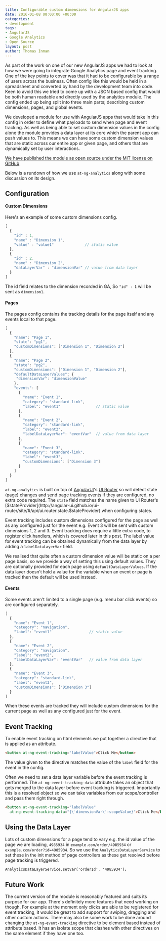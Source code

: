 ```yaml
---
title: Configurable custom dimensions for AngularJS apps
date: 2016-01-08 00:00:00 +00:00
categories:
- development
tags:
- AngularJS
- Google Analytics
- Open Source
layout: post
author: Thomas Inman
---
```


As part of the work on one of our new AngularJS apps we had to look at how we were going to integrate Google Analytics page and event tracking. One of the key points to cover was that it had to be configurable by a range of users across the business. Often config like this would be held in a spreadsheet and converted by hand by the development team into code. Keen to avoid this we tried to come up with a JSON based config that would be both human readable and directly used by the analytics module. The config ended up being split into three main parts; describing custom dimensions, pages, and global events.

We developed a module for use with AngularJS apps that would take in this config in order to define what payloads to send when page and event tracking. As well as being able to set custom dimension values in the config alone the module provides a data layer at its core which the parent app can push values to. This means we can have some custom dimension values that are static across our entire app or given page, and others that are dynamically set by user interactions.

[We have published the module as open source under the MIT license on GitHub](https://github.com/autotraderuk/at-ng-analytics)

Below is a rundown of how we use `at-ng-analytics` along with some discussion on its design.

Configuration
-------------

#### Custom Dimensions

Here's an example of some custom dimensions config.

```javascript
[
  {
    "id" : 1,
    "name" : "Dimension 1",
    "value" : "value1"              // static value
  },
  {
    "id" : 2,
    "name" : "Dimension 2",
    "dataLayerVar" : "dimensionVar" // value from data layer
  }
]
```

The id field relates to the dimension recorded in GA, So `"id" : 1` will be sent as `dimension1`.

#### Pages

The pages config contains the tracking details for the page itself and any events local to that page.

```javascript
[
  {
    "name": "Page 1",
    "state": "pg1",
    "customDimensions": ["Dimension 1", "Dimension 2"]
  },
  {
    "name": "Page 2",
    "state": "pg2",
    "customDimensions": ["Dimension 1", "Dimension 2"],
    "defaultDataLayerValues": {
     "dimensionVar": "dimensionValue"
    },
    "events": [
      {
        "name": "Event 1",
        "category": "standard-link",
        "label": "event1"                // static value
      },
      {
        "name": "Event 2",
        "category": "standard-link",
        "label": "event2",
        "labelDataLayerVar": "eventVar"  // value from data layer
      },
      {
        "name": "Event 3",
        "category": "standard-link",
        "label": "event3",
        "customDimensions": ["Dimension 3"]
      }
    ]
  }
]
```

`at-ng-analytics` is built on top of [AngularUI](https://angular-ui.github.io/)'s [UI Router](http://angular-ui.github.io/ui-router/site/#/api/ui.router) so will detect state (page) changes and send page tracking events if they are configured, no extra code required. The `state` field matches the name given to UI Router's [$stateProvider](http://angular-ui.github.io/ui-router/site/#/api/ui.router.state.$stateProvider) when configuring states.

Event tracking includes custom dimensions configured for the page as well as any configured just for the event e.g. Event 3 will be sent with custom dimensions 1, 2 and 3. Event tracking does require a little extra code, to register click handlers, which is covered later in this post. The label value for event tracking can be obtained dynamically from the data layer by adding a `labelDataLayerVar` field.

We realised that quite often a custom dimension value will be static on a per page basis, so we provide a way of setting this using default values. They are optionally provided for each page using `defaultDataLayerValues`. If the data layer doesn't hold a value for the variable when an event or page is tracked then the default will be used instead.

#### Events

Some events aren't limited to a single page (e.g. menu bar click events) so are configured separately.

```javascript
[
  {
    "name": "Event 1",
    "category": "navigation",
    "label": "event1"                 // static value
  },
  {
    "name": "Event 2",
    "category": "navigation",
    "label": "event2",
    "labelDataLayerVar": "eventVar"   // value from data layer
  },
  {
    "name": "Event 3",
    "category": "standard-link",
    "label": "event3",
    "customDimensions": ["Dimension 3"]
  }
]
```

 When these events are tracked they will include custom dimensions for the current page as well as any configured just for the event.

Event Tracking
--------------

 To enable event tracking on html elements we put together a directive that is applied as an attribute.

```html
<button at-ng-event-tracking="labelValue">Click Me</button>
```

The value given to the directive matches the value of the `label` field for the event in the config.

Often we need to set a data layer variable before the event tracking is performed. The `at-ng-event-tracking-data` attribute takes an object that gets merged to the data layer before event tracking is triggered. Importantly this is a resolved object so we can take variables from our scope/controller and pass them right through.

```html
<button at-ng-event-tracking="labelValue"
  at-ng-event-tracking-data="{\'dimensionVar\':scopeValue}">Click Me</button>
```

Using the Data Layer
--------------------

Lots of custom dimensions for a page tend to vary e.g. the id value of the page we are loading, `4985934` in `example.com/order/4985934` or `example.com/order?id=4985934`. So we use the `AnalyticsDataLayerService` to set these in the init method of page controllers as these get resolved before page tracking is triggered.

```html
AnalyticsDataLayerService.setVar('orderId', '4985934');
```

Future Work
-----------

The current version of the module is reasonably featured and suits its purpose for our app. There's definitely more features that need working on though. For example at the moment only clicks are able to be registered for event tracking, it would be great to add support for swiping, dragging and other custom actions. There may also be some work to be done around changing the `at-ng-event-tracking` directive to be element based instead of attribute based. It has an isolate scope that clashes with other directives on the same element if they have one too.
